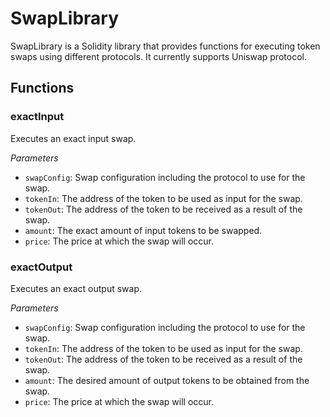# SwapLibrary

SwapLibrary is a Solidity library that provides functions for executing token swaps using different protocols. It currently supports Uniswap protocol.

## Functions

### exactInput

Executes an exact input swap.

_Parameters_

- `swapConfig`: Swap configuration including the protocol to use for the swap.
- `tokenIn`: The address of the token to be used as input for the swap.
- `tokenOut`: The address of the token to be received as a result of the swap.
- `amount`: The exact amount of input tokens to be swapped.
- `price`: The price at which the swap will occur.

### exactOutput

Executes an exact output swap.

_Parameters_

- `swapConfig`: Swap configuration including the protocol to use for the swap.
- `tokenIn`: The address of the token to be used as input for the swap.
- `tokenOut`: The address of the token to be received as a result of the swap.
- `amount`: The desired amount of output tokens to be obtained from the swap.
- `price`: The price at which the swap will occur.
